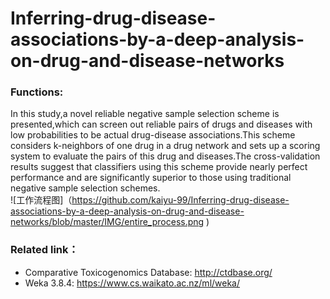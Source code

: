 # Inferring-drug-disease-associations-by-a-deep-analysis-on-drug-and-disease-networks
### Functions:
In this study,a novel reliable negative sample selection scheme is presented,which can screen out reliable pairs of drugs and diseases with low probabilities to be actual drug-disease associations.This scheme considers k-neighbors of one drug in a drug network and sets up a scoring system to evaluate the pairs of this drug and diseases.The cross-validation results suggest that classifiers using this scheme provide nearly perfect performance and are significantly superior to those using traditional negative sample selection schemes.<br>
![工作流程图]（https://github.com/kaiyu-99/Inferring-drug-disease-associations-by-a-deep-analysis-on-drug-and-disease-networks/blob/master/IMG/entire_process.png )

### Related link：<br>
* Comparative Toxicogenomics Database: http://ctdbase.org/<br>
* Weka 3.8.4: https://www.cs.waikato.ac.nz/ml/weka/
